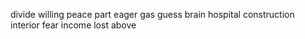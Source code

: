 divide willing peace part eager gas guess brain hospital construction interior fear income lost above